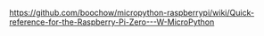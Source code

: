 https://github.com/boochow/micropython-raspberrypi/wiki/Quick-reference-for-the-Raspberry-Pi-Zero---W-MicroPython
